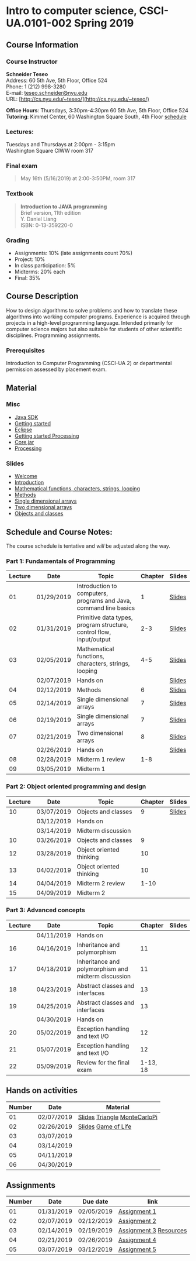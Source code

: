 # Intro to computer science, CSCI-UA.0101-002 Spring 2019

## Course Information
### Course Instructor
**Schneider Teseo**<br>
Address: 60 5th Ave, 5th Floor, Office 524<br>
Phone: 1 (212) 998-3280<br>
E-mail: [teseo.schneider@nyu.edu](mailto:teseo.schneider@nyu.edu)<br>
URL: [http://cs.nyu.edu/~teseo/](http://cs.nyu.edu/~teseo/)<br>

**Office Hours**: Thursdays, 3:30pm-4:30pm 60 5th Ave, 5th Floor, Office 524<br>
**Tutoring**:
Kimmel Center, 60 Washington Square South, 4th Floor [schedule](https://github.com/teseoch/Intro-To-Computer-Science-Spring-2019/blob/master/material/Spring-2019-tutor.pdf)

### Lectures:
Tuesdays and Thursdays at 2:00pm - 3:15pm<br>
Washington Square
CIWW room 317

### Final exam

> May 16th (5/16/2019) at 2:00-3:50PM, room 317


### Textbook

> **Introduction to JAVA programming**<br>
> Brief version, 11th edition<br>
> Y. Daniel Liang<br>
> ISBN: 0-13-359220-0


### Grading
 - Assignments: 10% (late assignments count 70%)
 - Project: 10%
 - In class participation: 5%
 - Midterms: 20% each
 - Final: 35%

## Course Description

How to design algorithms to solve problems and how to translate these algorithms into working computer programs. Experience is acquired through projects in a high-level programming language. Intended primarily for computer science majors but also suitable for students of other scientific disciplines. Programming assignments.



### Prerequisites
Introduction to Computer Programming (CSCI-UA 2) or departmental permission assessed by placement exam.



## Material

### Misc

- [Java SDK](http://www.oracle.com/technetwork/java/javase/downloads/index.html)
- [Getting started](https://raw.githubusercontent.com/teseoch/Intro-To-Computer-Science-Spring-2019/master/material/getting_started.pdf)
- [Eclipse](https://www.eclipse.org/)
- [Getting started Processing](https://raw.githubusercontent.com/teseoch/Intro-To-Computer-Science-Spring-2019/master/material/getting_started_processing.pdf)
- [Core.jar](https://github.com/teseoch/Intro-To-Computer-Science-Spring-2019/blob/master/material/core.jar.zip?raw=true)
- [Processing](https://processing.org/)

### Slides
- [Welcome](https://raw.githubusercontent.com/teseoch/Intro-To-Computer-Science-Spring-2019/master/slides/lecture1-welcome.pdf)
- [Introduction](https://raw.githubusercontent.com/teseoch/Intro-To-Computer-Science-Spring-2019/master/slides/lecture2-intro.pdf)
- [Mathematical functions, characters, strings, looping](https://raw.githubusercontent.com/teseoch/Intro-To-Computer-Science-Spring-2019/master/slides/lecture3-math.pdf)
- [Methods](https://raw.githubusercontent.com/teseoch/Intro-To-Computer-Science-Spring-2019/master/slides/lecture4-methods.pdf)
- [Single dimensional arrays](https://raw.githubusercontent.com/teseoch/Intro-To-Computer-Science-Spring-2019/master/slides/lecture5-arrays.pdf)
- [Two dimensional arrays](https://raw.githubusercontent.com/teseoch/Intro-To-Computer-Science-Spring-2019/master/slides/lecture6-ndarrays.pdf)
- [Objects and classes](https://raw.githubusercontent.com/teseoch/Intro-To-Computer-Science-Spring-2019/master/slides/lecture7-objects.pdf)
<!-- - [Object oriented thinking](https://raw.githubusercontent.com/teseoch/Intro-To-Computer-Science-Spring-2019/master/slides/lecture8-thinkingoo.pdf) -->
<!-- - [Inheritance and Polymorphism](https://raw.githubusercontent.com/teseoch/Intro-To-Computer-Science-Spring-2019/master/slides/lecture16.pdf) -->
<!-- - [Abstract Classes and Interfaces](https://raw.githubusercontent.com/teseoch/Intro-To-Computer-Science-Spring-2019/master/slides/lecture17.pdf) -->
<!-- - [Exception and Text IO](https://raw.githubusercontent.com/teseoch/Intro-To-Computer-Science-Spring-2019/master/slides/lecture18.pdf) -->


## Schedule and Course Notes:

The course schedule is tentative and *will* be adjusted along the way.

### Part 1: Fundamentals of Programming
| Lecture | Date | Topic | Chapter | Slides |
|----|----|----|----|----|
| 01 | 01/29/2019 | Introduction to computers, programs and Java, command line basics | 1 | [Slides](https://raw.githubusercontent.com/teseoch/Intro-To-Computer-Science-Spring-2019/master/slides/lecture1-welcome.pdf) |
| 02 | 01/31/2019 | Primitive data types, program structure, control flow, input/output| 2-3 | [Slides](https://raw.githubusercontent.com/teseoch/Intro-To-Computer-Science-Spring-2019/master/slides/lecture2-intro.pdf) |
| 03 | 02/05/2019 | Mathematical functions, characters, strings, looping| 4-5 |[Slides](https://raw.githubusercontent.com/teseoch/Intro-To-Computer-Science-Spring-2019/master/slides/lecture3-math.pdf)|
|    | 02/07/2019 | Hands on | | [Slides](https://raw.githubusercontent.com/teseoch/Intro-To-Computer-Science-Spring-2019/master/material/handson1.pdf)|
| 04 | 02/12/2019 | Methods | 6 | [Slides](https://raw.githubusercontent.com/teseoch/Intro-To-Computer-Science-Spring-2019/master/slides/lecture4-methods.pdf) |
| 05 | 02/14/2019 | Single dimensional arrays | 7 | [Slides](https://raw.githubusercontent.com/teseoch/Intro-To-Computer-Science-Spring-2019/master/slides/lecture5-arrays.pdf) |
| 06 | 02/19/2019 | Single dimensional arrays | 7 | [Slides](https://raw.githubusercontent.com/teseoch/Intro-To-Computer-Science-Spring-2019/master/slides/lecture5-arrays.pdf) |
| 07 | 02/21/2019 | Two dimensional arrays | 8 | [Slides](https://raw.githubusercontent.com/teseoch/Intro-To-Computer-Science-Spring-2019/master/slides/lecture6-ndarrays.pdf) |
|    | 02/26/2019 | Hands on | | [Slides](https://raw.githubusercontent.com/teseoch/Intro-To-Computer-Science-Spring-2019/master/material/handson2.pdf) |
| 08 | 02/28/2019 | Midterm 1 review | 1-8 | |
| 09 | 03/05/2019 | Midterm 1 |  | |

### Part 2: Object oriented programming and design
| Lecture | Date | Topic | Chapter | Slides |
|----|----|----|----|----|
| 10 | 03/07/2019 | Objects and classes | 9 | [Slides](https://raw.githubusercontent.com/teseoch/Intro-To-Computer-Science-Spring-2019/master/slides/lecture7-objects.pdf) |
|    | 03/12/2019 | Hands on | | |
|    | 03/14/2019 | Midterm discussion |  | |
| 10 | 03/26/2019 | Objects and classes | 9 | |
| 12 | 03/28/2019 | Object oriented thinking | 10 | |
| 13 | 04/02/2019 | Object oriented thinking | 10 | |
| 14 | 04/04/2019 | Midterm 2 review | 1-10 | |
| 15 | 04/09/2019 | Midterm 2 | | |

### Part 3: Advanced concepts

| Lecture | Date | Topic | Chapter | Slides |
|----|----|----|----|----|
|    | 04/11/2019 | Hands on | ||
| 16 | 04/16/2019 | Inheritance and polymorphism | 11 | |
| 17 | 04/18/2019 | Inheritance and polymorphism and midterm discussion | 11 | |
| 18 | 04/23/2019 | Abstract classes and interfaces | 13 | |
| 19 | 04/25/2019 | Abstract classes and interfaces | 13 | |
|    | 04/30/2019 | Hands on | ||
| 20 | 05/02/2019 | Exception handling and text I/O | 12 | |
| 21 | 05/07/2019 | Exception handling and text I/O | 12 | |
| 22 | 05/09/2019 | Review for the final exam | 1-13, 18 | |


## Hands on activities
| Number | Date | Material |
|----|----|----|
| 01 | 02/07/2019 | [Slides](https://raw.githubusercontent.com/teseoch/Intro-To-Computer-Science-Spring-2019/master/material/handson1.pdf) [Triangle](https://raw.githubusercontent.com/teseoch/Intro-To-Computer-Science-Spring-2019/master/material/Triangle.java) [MonteCarloPi](https://raw.githubusercontent.com/teseoch/Intro-To-Computer-Science-Spring-2019/master/material/MonteCarloPi.java) |
| 02 | 02/26/2019 | [Slides](https://raw.githubusercontent.com/teseoch/Intro-To-Computer-Science-Spring-2019/master/material/handson2.pdf)  [Game of Life](https://raw.githubusercontent.com/teseoch/Intro-To-Computer-Science-Spring-2019/master/material/GOL.java) |
| 03 | 03/07/2019 | |
| 04 | 03/14/2019 | |
| 05 | 04/11/2019 | |
| 06 | 04/30/2019 | |


## Assignments

| Number | Date | Due date| link |
|----|----|----|----|
| 01 | 01/31/2019 | 02/05/2019 | [Assignment 1](https://raw.githubusercontent.com/teseoch/Intro-To-Computer-Science-Spring-2019/master/assignments/Assignment1.pdf) |
| 02 | 02/07/2019 | 02/12/2019 | [Assignment 2](https://raw.githubusercontent.com/teseoch/Intro-To-Computer-Science-Spring-2019/master/assignments/Assignment2.pdf) |
| 03 | 02/14/2019 | 02/19/2019 | [Assignment 3](https://raw.githubusercontent.com/teseoch/Intro-To-Computer-Science-Spring-2019/master/assignments/Assignment3.pdf) [Resources](https://raw.githubusercontent.com/teseoch/Intro-To-Computer-Science-Spring-2019/master/assignments/Assignment3.txt) |
| 04 | 02/21/2019 | 02/26/2019 | [Assignment 4](https://raw.githubusercontent.com/teseoch/Intro-To-Computer-Science-Spring-2019/master/assignments/Assignment4.pdf) |
| 05 | 03/07/2019 | 03/12/2019 | [Assignment 5](https://raw.githubusercontent.com/teseoch/Intro-To-Computer-Science-Spring-2019/master/assignments/Assignment5.pdf) |




